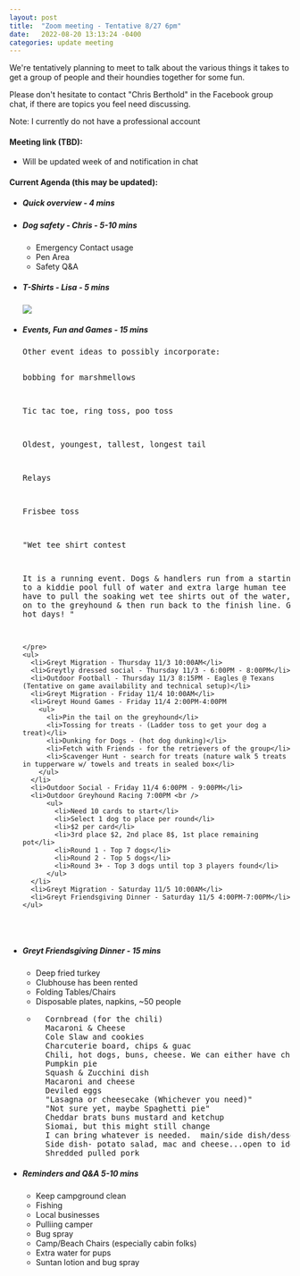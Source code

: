 ```yaml
---
layout: post
title:  "Zoom meeting - Tentative 8/27 6pm"
date:   2022-08-20 13:13:24 -0400
categories: update meeting
---
```



We're tentatively planning to meet to talk about the various things it takes to get a group of people and their houndies together for some fun.

Please don't hesitate to contact "Chris Berthold" in the Facebook group chat, if there are topics you feel need discussing.

Note: I currently do not have a professional account

<h4>Meeting link (TBD):</h4>
<ul>
  <li>Will be updated week of and notification in chat</li>
</ul>

<h4>Current Agenda (this may be updated):</h4>

<ul>
  <li><h5>Quick overview - 4 mins</h5></li>
  <li><h5>Dog safety - Chris - 5-10 mins</h5>
    <ul>
      <li>Emergency Contact usage</li>
      <li>Pen Area</li>
      <li>Safety Q&amp;A</li>
    </ul>
  </li>
  <li>
    <h5>T-Shirts - Lisa - 5 mins</h5>
    <img src="/assets/t-shirt-20220820.jpg" />
  </li>
  <li>
    <h5>Events, Fun and Games - 15 mins</h5>
    <pre>
Other event ideas to possibly incorporate:

  bobbing for marshmellows

  Tic tac toe, ring toss, poo toss

  Oldest, youngest, tallest, longest tail

  Relays

  Frisbee toss

  "Wet tee shirt contest

  It is a running event.   Dogs & handlers run from a starting line to a kiddie pool full of water and extra large human tee shirts.   They have to pull the soaking wet tee shirts out of the water, wrestle then on to the greyhound & then run back to the finish line.     Great for hot days!   "

    </pre>
    <ul>
      <li>Greyt Migration - Thursday 11/3 10:00AM</li>
      <li>Greytly dressed social - Thursday 11/3 - 6:00PM - 8:00PM</li>
      <li>Outdoor Football - Thursday 11/3 8:15PM - Eagles @ Texans (Tentative on game availability and technical setup)</li>
      <li>Greyt Migration - Friday 11/4 10:00AM</li>
      <li>Greyt Hound Games - Friday 11/4 2:00PM-4:00PM
        <ul>
          <li>Pin the tail on the greyhound</li>
          <li>Tossing for treats - (Ladder toss to get your dog a treat)</li>
          <li>Dunking for Dogs - (hot dog dunking)</li>
          <li>Fetch with Friends - for the retrievers of the group</li>
          <li>Scavenger Hunt - search for treats (nature walk 5 treats in tupperware w/ towels and treats in sealed box</li>
        </ul>
      </li>
      <li>Outdoor Social - Friday 11/4 6:00PM - 9:00PM</li>
      <li>Outdoor Greyhound Racing 7:00PM <br />
          <ul>
            <li>Need 10 cards to start</li>
            <li>Select 1 dog to place per round</li>
            <li>$2 per card</li>
            <li>3rd place $2, 2nd place 8$, 1st place remaining pot</li>
            <li>Round 1 - Top 7 dogs</li>
            <li>Round 2 - Top 5 dogs</li>
            <li>Round 3+ - Top 3 dogs until top 3 players found</li>
          </ul>
      </li>
      <li>Greyt Migration - Saturday 11/5 10:00AM</li>
      <li>Greyt Friendsgiving Dinner - Saturday 11/5 4:00PM-7:00PM</li>
    </ul>
  </li>
  <li>
    <h5>Greyt Friendsgiving Dinner - 15 mins</h5>
    <ul>
       <li>Deep fried turkey</li>
       <li>Clubhouse has been rented</li>
       <li>Folding Tables/Chairs</li>
       <li>Disposable plates, napkins, ~50 people</li>
       <li>
       <pre>
  Cornbread (for the chili)
  Macaroni & Cheese
  Cole Slaw and cookies
  Charcuterie board, chips & guac
  Chili, hot dogs, buns, cheese. We can either have chili in a bowl or cheese dogs
  Pumpkin pie 
  Squash & Zucchini dish
  Macaroni and cheese
  Deviled eggs
  "Lasagna or cheesecake (Whichever you need)"
  "Not sure yet, maybe Spaghetti pie"
  Cheddar brats buns mustard and ketchup 
  Siomai, but this might still change 
  I can bring whatever is needed.  main/side dish/dessert....  I make a mean pulled pork, veggie side dish, salad, or cheesecake.
  Side dish- potato salad, mac and cheese...open to ideas
  Shredded pulled pork
</pre>
       </li>
    </ul>
  </li>
  <li><h5>Reminders and Q&amp;A 5-10 mins</h5>
    <ul>
      <li>Keep campground clean</li>
      <li>Fishing</li>
      <li>Local businesses</li>
      <li>Pulliing camper</li>
      <li>Bug spray</li>
      <li>Camp/Beach Chairs (especially cabin folks)</li>
      <li>Extra water for pups</li>
      <li>Suntan lotion and bug spray</li>
    </ul>
  </li>
</ul>